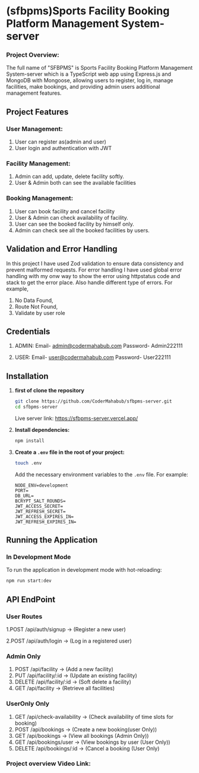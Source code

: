 # (sfbpms)Sports Facility Booking Platform Management System-server

### Project Overview: 

The full name of "SFBPMS" is Sports Facility Booking Platform Management System-server which is a TypeScript web app using Express.js and MongoDB with Mongoose, allowing users to register, log in, manage facilities, make bookings, and providing admin users additional management features.

## Project Features

### User Management:

1. User can register as(admin and user)
2. User login and authentication with JWT

### Facility Management:

1. Admin can add, update, delete facility softly.
2. User & Admin both can see the available facilities  

### Booking Management:

1. User can book facility and cancel facility
2. User & Admin can check availability of facility.
3. User can see the booked facility by himself only.
4. Admin can check see all the booked facilities by users.

## Validation and Error Handling

In this project I have used Zod validation to ensure data consistency and prevent malformed requests. For error handling I have used global error handling with my onw way to show the error using httpstatus code and stack to get the error place. Also handle different type of errors. For example,
1. No Data Found,
2. Route Not Found,
3. Validate by user role

## Credentials

1. ADMIN: Email- admin@codermahabub.com
        Password- Admin222111

2. USER: Email- user@codermahabub.com
        Password- User222111

## Installation

1. **first of clone the repository**
    ```bash
    git clone https://github.com/CoderMahabub/sfbpms-server.git
    cd sfbpms-server
    ```
    Live server link: https://sfbpms-server.vercel.app/

2. **Install dependencies:**
    ```bash
    npm install
    ```

3. **Create a `.env` file in the root of your project:**
    ```bash
    touch .env
    ```
    Add the necessary environment variables to the `.env` file. For example:
    ```env
    NODE_ENV=development
    PORT=
    DB_URL=
    BCRYPT_SALT_ROUNDS=
    JWT_ACCESS_SECRET=
    JWT_REFRESH_SECRET=
    JWT_ACCESS_EXPIRES_IN=
    JWT_REFRESH_EXPIRES_IN=
    ```

## Running the Application

### In Development Mode

To run the application in development mode with hot-reloading:

```bash
npm run start:dev
 ```
## API EndPoint
### User Routes

1.POST /api/auth/signup -> (Register a new user)

2.POST /api/auth/login -> (Log in a registered user)

### Admin Only

1. POST /api/facility -> (Add a new facility)
2. PUT /api/facility/:id -> (Update an existing facility)
3. DELETE /api/facility/:id -> (Soft delete a facility)
4. GET /api/facility -> (Retrieve all facilities)

### UserOnly Only

1. GET /api/check-availability -> (Check availability of time slots for booking)
2. POST /api/bookings -> (Create a new booking(user Only))
3. GET /api/bookings -> (View all bookings (Admin Only))
4. GET /api/bookings/user -> (View bookings by user (User Only))
5. DELETE /api/bookings/:id -> (Cancel a booking (User Only)

### Project overview Video Link:

